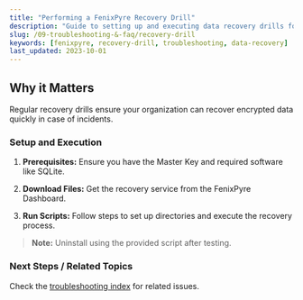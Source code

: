 ```yaml
---
title: "Performing a FenixPyre Recovery Drill"
description: "Guide to setting up and executing data recovery drills for FenixPyre."
slug: /09-troubleshooting-&-faq/recovery-drill
keywords: [fenixpyre, recovery-drill, troubleshooting, data-recovery]
last_updated: 2023-10-01
---
```


## Why it Matters
Regular recovery drills ensure your organization can recover encrypted data quickly in case of incidents.

### Setup and Execution

1. **Prerequisites:** Ensure you have the Master Key and required software like SQLite.

2. **Download Files:** Get the recovery service from the FenixPyre Dashboard.

3. **Run Scripts:** Follow steps to set up directories and execute the recovery process.
   <!-- VIDEO: ./media/09-troubleshooting-&-faq/recovery-drill.mp4 | Alt: FenixPyre recovery drill demo | Duration: 60s -->

> **Note:** Uninstall using the provided script after testing.

### Next Steps / Related Topics
Check the [troubleshooting index](/09-troubleshooting-&-faq/index.md) for related issues.
